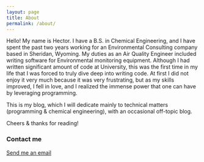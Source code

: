 ```yaml
---
layout: page
title: About
permalink: /about/
---
```


Hello! My name is Hector. I have a B.S. in Chemical Engineering, and I have spent the past two years working for an Environmental Consulting company based in Sheridan, Wyoming. My duties as an Air Quality Engineer included writing software for Environmental monitoring equipment. Although I had written significant amount of code at University, this was the first time in my life that I was forced to truly dive deep into writing code. At first I did not enjoy it very much because it was very frustrating, but as my skills improved, I fell in love, and I realized the immense power that one can have by leveraging programming. 

This is my blog, which I will dedicate mainly to technical matters (programming & chemical engineering), with an occasional off-topic blog. 

Cheers & thanks for reading!

### Contact me

[Send me an email](mailto:hotero001@larsenmcdermott.com)
